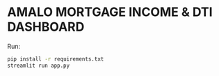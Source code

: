 # AMALO MORTGAGE INCOME & DTI DASHBOARD

Run:

```bash
pip install -r requirements.txt
streamlit run app.py
```
